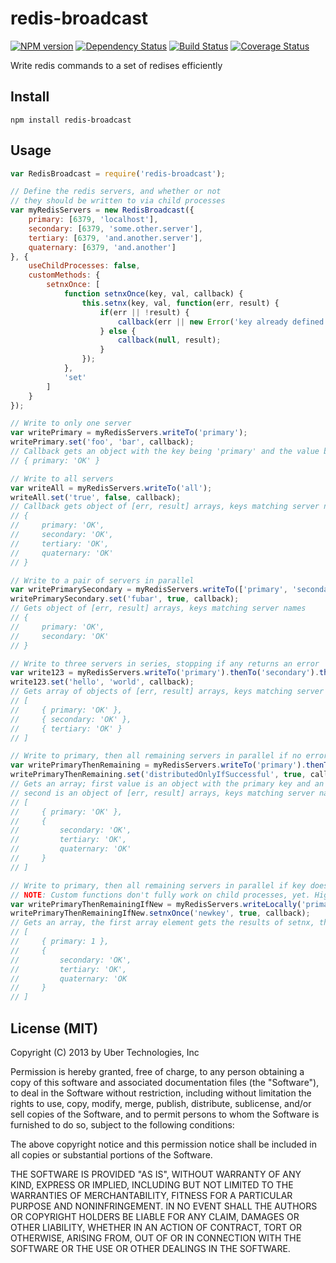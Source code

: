 # redis-broadcast

[![NPM version](https://badge.fury.io/js/redis-broadcast.png)](http://badge.fury.io/js/redis-broadcast) [![Dependency Status](https://gemnasium.com/uber/redis-broadcast.png)](https://gemnasium.com/uber/redis-broadcast) [![Build Status](https://travis-ci.org/uber/redis-broadcast.png?branch=master)](https://travis-ci.org/uber/redis-broadcast) [![Coverage Status](https://coveralls.io/repos/uber/redis-broadcast/badge.png?branch=master)](https://coveralls.io/r/uber/redis-broadcast?branch=master)

Write redis commands to a set of redises efficiently

## Install

    npm install redis-broadcast

## Usage

```js
var RedisBroadcast = require('redis-broadcast');

// Define the redis servers, and whether or not
// they should be written to via child processes
var myRedisServers = new RedisBroadcast({
    primary: [6379, 'localhost'],
    secondary: [6379, 'some.other.server'],
    tertiary: [6379, 'and.another.server'],
    quaternary: [6379, 'and.another']
}, {
    useChildProcesses: false,
    customMethods: {
        setnxOnce: [
            function setnxOnce(key, val, callback) {
                this.setnx(key, val, function(err, result) {
                    if(err || !result) {
                        callback(err || new Error('key already defined'));
                    } else {
                        callback(null, result);
                    }
                });
            },
            'set'
        ]
    }
});

// Write to only one server
var writePrimary = myRedisServers.writeTo('primary');
writePrimary.set('foo', 'bar', callback);
// Callback gets an object with the key being 'primary' and the value being an array of [err, result]
// { primary: 'OK' }

// Write to all servers
var writeAll = myRedisServers.writeTo('all');
writeAll.set('true', false, callback);
// Callback gets object of [err, result] arrays, keys matching server names
// {
//     primary: 'OK',
//     secondary: 'OK',
//     tertiary: 'OK',
//     quaternary: 'OK'
// }

// Write to a pair of servers in parallel
var writePrimarySecondary = myRedisServers.writeTo(['primary', 'secondary']);
writePrimarySecondary.set('fubar', true, callback);
// Gets object of [err, result] arrays, keys matching server names
// {
//     primary: 'OK',
//     secondary: 'OK'
// }

// Write to three servers in series, stopping if any returns an error
var write123 = myRedisServers.writeTo('primary').thenTo('secondary').thenTo('tertiary');
write123.set('hello', 'world', callback);
// Gets array of objects of [err, result] arrays, keys matching server names, order of objects matching write order
// [
//     { primary: 'OK' },
//     { secondary: 'OK' },
//     { tertiary: 'OK' }
// ]

// Write to primary, then all remaining servers in parallel if no error
var writePrimaryThenRemaining = myRedisServers.writeTo('primary').thenTo('remaining');
writePrimaryThenRemaining.set('distributedOnlyIfSuccessful', true, callback);
// Gets an array; first value is an object with the primary key and an [err, result] array value,
// second is an object of [err, result] arrays, keys matching server names
// [
//     { primary: 'OK' },
//     {
//         secondary: 'OK',
//         tertiary: 'OK',
//         quaternary: 'OK'
//     }
// ]

// Write to primary, then all remaining servers in parallel if key doesn't already exist.
// NOTE: Custom functions don't fully work on child processes, yet. High on TODO list.
var writePrimaryThenRemainingIfNew = myRedisServers.writeLocally('primary').thenTo('remaining');
writePrimaryThenRemainingIfNew.setnxOnce('newkey', true, callback);
// Gets an array, the first array element gets the results of setnx, the second gets the results of set, if called
// [
//     { primary: 1 },
//     {
//         secondary: 'OK',
//         tertiary: 'OK',
//         quaternary: 'OK
//     }
// ]
```

## License (MIT)

Copyright (C) 2013 by Uber Technologies, Inc

Permission is hereby granted, free of charge, to any person obtaining a copy
of this software and associated documentation files (the "Software"), to deal
in the Software without restriction, including without limitation the rights
to use, copy, modify, merge, publish, distribute, sublicense, and/or sell
copies of the Software, and to permit persons to whom the Software is
furnished to do so, subject to the following conditions:

The above copyright notice and this permission notice shall be included in
all copies or substantial portions of the Software.

THE SOFTWARE IS PROVIDED "AS IS", WITHOUT WARRANTY OF ANY KIND, EXPRESS OR
IMPLIED, INCLUDING BUT NOT LIMITED TO THE WARRANTIES OF MERCHANTABILITY,
FITNESS FOR A PARTICULAR PURPOSE AND NONINFRINGEMENT. IN NO EVENT SHALL THE
AUTHORS OR COPYRIGHT HOLDERS BE LIABLE FOR ANY CLAIM, DAMAGES OR OTHER
LIABILITY, WHETHER IN AN ACTION OF CONTRACT, TORT OR OTHERWISE, ARISING FROM,
OUT OF OR IN CONNECTION WITH THE SOFTWARE OR THE USE OR OTHER DEALINGS IN
THE SOFTWARE.
